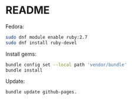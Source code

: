 # README


Fedora:
```sh
sudo dnf module enable ruby:2.7
sudo dnf install ruby-devel
```

Install gems:
```sh
bundle config set --local path 'vendor/bundle'
bundle install
```

Update:
```sh
bundle update github-pages.
```